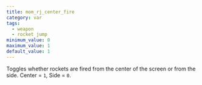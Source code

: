 ```yaml
---
title: mom_rj_center_fire
category: var
tags:
  - weapon
  - rocket jump
minimum_value: 0
maximum_value: 1
default_value: 1
---
```


Toggles whether rockets are fired from the center of the screen or from the side. Center = `1`, Side = `0`.